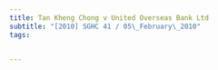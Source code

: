 ```yaml
---
title: Tan Kheng Chong v United Overseas Bank Ltd 
subtitle: "[2010] SGHC 41 / 05\_February\_2010"
tags:


---
```


